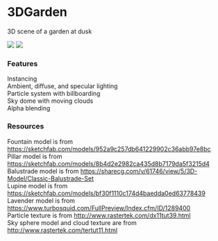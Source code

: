 # 3DGarden
3D scene of a garden at dusk

<img src="https://img.shields.io/badge/language-C%2B%2B-8800A7.svg"> <img src="https://img.shields.io/badge/DirectX-11-8800A7.svg">

### Features
Instancing  
Ambient, diffuse, and specular lighting  
Particle system with billboarding  
Sky dome with moving clouds  
Alpha blending

### Resources
Fountain model is from https://sketchfab.com/models/952a9c257db641229902c36abb97e8bc  
Pillar model is from https://sketchfab.com/models/8b4d2e2982ca435d8b7179da5f3215d4  
Balustrade model is from https://sharecg.com/v/61746/view/5/3D-Model/Classic-Balustrade-Set  
Lupine model is from https://sketchfab.com/models/bf30f1110c174d4baedda0ed63778439  
Lavender model is from https://www.turbosquid.com/FullPreview/Index.cfm/ID/1289400  
Particle texture is from http://www.rastertek.com/dx11tut39.html  
Sky sphere model and cloud texture are from http://www.rastertek.com/tertut11.html

